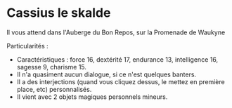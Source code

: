# Cassius le skalde

Il vous attend dans l'Auberge du Bon Repos, sur la Promenade de Waukyne

Particularités :
- Caractéristiques : force 16, dextérité 17, endurance 13, intelligence 16, sagesse 9, charisme 15.
- Il n'a quasiment aucun dialogue, si ce n'est quelques banters.
- Il a des interjections (quand vous cliquez dessus, le mettez en première place, etc) personnalisés.
- Il vient avec 2 objets magiques personnels mineurs.

